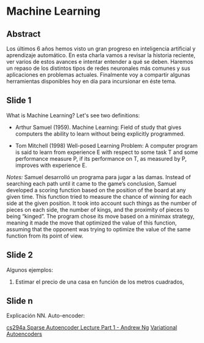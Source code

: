 # Machine Learning

## Abstract
Los últimos 6 años hemos visto un gran progreso en inteligencia artificial y aprendizaje automático. En
esta charla vamos a revisar la historia reciente, ver varios de estos avances e intentar entender a qué
se deben. Haremos un repaso de los distintos tipos de redes neuronales más comunes y sus aplicaciones en
problemas actuales. Finalmente voy a compartir algunas herramientas disponibles hoy en día para
incursionar en éste tema.


## Slide 1

What is Machine Learning? Let's see two definitions:

- Arthur Samuel (1959). Machine Learning: Field of study that gives computers the ability to learn
  without being explicitly programmed.

- Tom Mitchell (1998) Well-posed Learning Problem: A computer program is said to learn from experience
  E with respect to some task T and some performance measure P, if its performance on T, as measured
  by P, improves with experience E.


*Notes:* Samuel desarrolló un programa para jugar a las damas. Instead of searching each path until it
came to the game’s conclusion, Samuel developed a scoring function based on the position of the board
at any given time. This function tried to measure the chance of winning for each side at the given position.
It took into account such things as the number of pieces on each side, the number of kings, and the proximity
of pieces to being “kinged”. The program chose its move based on a minimax strategy, meaning it made the move
that optimized the value of this function, assuming that the opponent was trying to optimize the value of the
same function from its point of view.

## Slide 2

Algunos ejemplos:

1. Estimar el precio de una casa en función de los metros cuadrados,


## Slide n

Explicación NN. Auto-encoder:

[cs294a Sparse Autoencoder Lecture Part 1 - Andrew Ng](https://www.youtube.com/watch?v=vfnxKO2rMq4)
[Variational Autoencoders](https://www.youtube.com/watch?v=9zKuYvjFFS8)
